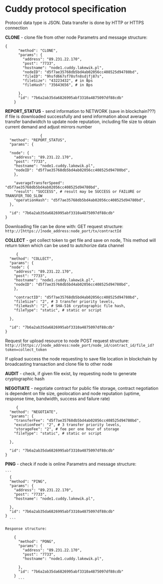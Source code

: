 # Cuddy protocol specification

Protocol data type is JSON. Data transfer is done by HTTP or HTTPS connection


**CLONE** - clone file from other node
    Parametrs and message structure:
     
```
{
      "method": "CLONE",
      "params": {
        "address": "89.231.22.170",
        "post": "7733",
        "hostname": "node1.cuddy.lakewik.pl",
        "nodeID": "d5f7ae35768db5bd4ab02056cc408525d94780bd",
        "fileID": "9hsfd667sf78sfn8sdjfj87s",
        "fileSize": "43223432", # in Bps
        "fileHash": "35643656", # in Bps
      
      },
      "id": "7b6a2ab35da6826995abf3310a4875097df88cdb"
    }
  ```


**REPORT_STATUS** - send information to NETWORK (save in blockchain???) if file is downloaded successfully 
				and send information about average transfer bandwidtch to update node reputation, 
				including file size to obtain current demand and adjust mirrors number

```
				{
  "method": "REPORT_STATUS",
  "params": {
  
  "node": {
    "address": "89.231.22.170",
    "post": "7733",
    "hostname": "node1.cuddy.lakewik.pl",
    "nodeID": "d5f7ae35768db5bd4ab02056cc408525d94780bd",
	},
	
    "averageTransferSpeed": "d5f7ae35768db5bd4ab02056cc408525d94780bd",
	"result": "SUCCESS", # result may be SUCCESS or FAILURE or TRANSFER_TOO_SLOW
    "operationHash": "d5f7ae35768db5bd4ab02056cc408525d94780bd",
  },
  
  "id": "7b6a2ab35da6826995abf3310a4875097df88cdb"
}
```


Downloading file can be done with:
GET request structure: ```http://[https://]node_address:node_port/tx/contractId```

**COLLECT** - get collect token to get file and save on node, This method will return token which can be used to autchorize data channel
```
	 {
  "method": "COLLECT",
  "params": {
  "node": {
    "address": "89.231.22.170",
    "post": "7733",
    "hostname": "node1.cuddy.lakewik.pl",
    "nodeID": "d5f7ae35768db5bd4ab02056cc408525d94780bd",
	},
	
    "contractID": "d5f7ae35768db5bd4ab02056cc408525d94780bd",
    "fileSize": "2", # 3 transfer priority levels,
    "fileHash": "2", # SHA-516 cryptographic file hash,
    "fileType": "static", # static or script
	
  },
  
  "id": "7b6a2ab35da6826995abf3310a4875097df88cdb"
}
  ```


Request for upload resource to node
POST request structure: 
```http://[https://]node_address:node_port/node_id/contract_id/file_id?token=collect_token```

If upload success the node requesting to save file location in blockchain by broadcasting transaction and clone file to other node



**AUDIT** - check, if given file exist, by requesting node to generate cryptographic hash

**NEGOTIATE** - negotiate contract for public file storage, contract negotiation is dependent on file size, geolocation and node reputation 
			(uptime, response time, bandwidth, success and failure rate)
			
```
	 {
  "method": "NEGOTIATE",
  "params": {
    "transferFee": "d5f7ae35768db5bd4ab02056cc408525d94780bd",
    "excutionFee": "2", # 3 transfer priority levels,
    "storageFee": "2", # fee per one hour of storage
    "fileType": "static", # static or script
	
  },
  
  "id": "7b6a2ab35da6826995abf3310a4875097df88cdb"
}
  ```




**PING** - check if node is online
	Parametrs and message structure:
  
	```
      {
      "method": "PING",
      "params": {
        "address": "89.231.22.170",
        "post": "7733",
        "hostname": "node1.cuddy.lakewik.pl",
      
      },
      "id": "7b6a2ab35da6826995abf3310a4875097df88cdb"
    }
      ```
	
	Response structure:
	
```	
	{
      "method": "PONG",
      "params": {
        "address": "89.231.22.170",
        "post": "7733",
        "hostname": "node1.cuddy.lakewik.pl",
      
      },
      "id": "7b6a2ab35da6826995abf3310a4875097df88cdb"
    }
      ```
	
